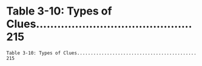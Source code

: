# Table 3-10: Types of Clues............................................ 215

```
Table 3-10: Types of Clues............................................ 215

```
